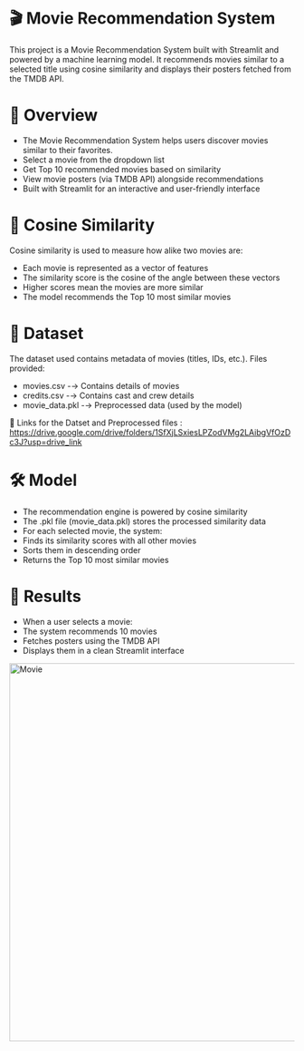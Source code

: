 # 🎬 Movie Recommendation System
This project is a Movie Recommendation System built with Streamlit and powered by a machine learning model. It recommends movies similar to a selected title using cosine similarity and displays their posters fetched from the TMDB API.

# 🚀 Overview

- The Movie Recommendation System helps users discover movies similar to their favorites.
- Select a movie from the dropdown list
- Get Top 10 recommended movies based on similarity
- View movie posters (via TMDB API) alongside recommendations
- Built with Streamlit for an interactive and user-friendly interface

# 🧠 Cosine Similarity

Cosine similarity is used to measure how alike two movies are:
- Each movie is represented as a vector of features
- The similarity score is the cosine of the angle between these vectors
- Higher scores mean the movies are more similar
- The model recommends the Top 10 most similar movies

# 📂 Dataset

The dataset used contains metadata of movies (titles, IDs, etc.).
Files provided:

- movies.csv -→ Contains details of movies
- credits.csv -→ Contains cast and crew details
- movie_data.pkl -→ Preprocessed data (used by the model)

🔗 Links for the Datset and Preprocessed files :
https://drive.google.com/drive/folders/1SfXjLSxiesLPZodVMg2LAibgVfOzDc3J?usp=drive_link

# 🛠️ Model

- The recommendation engine is powered by cosine similarity
- The .pkl file (movie_data.pkl) stores the processed similarity data
- For each selected movie, the system:
- Finds its similarity scores with all other movies
- Sorts them in descending order
- Returns the Top 10 most similar movies

# 📸 Results

- When a user selects a movie:
- The system recommends 10 movies
- Fetches posters using the TMDB API
- Displays them in a clean Streamlit interface

<img width="1855" height="667" alt="Movie" src="https://github.com/user-attachments/assets/c0eee01f-56cc-4352-a056-92c796f85c16" />
